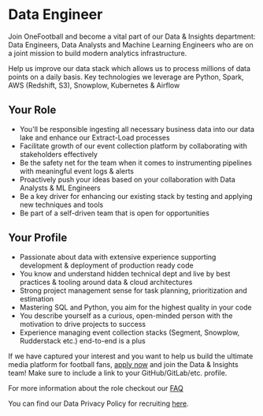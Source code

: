 # Data Engineer

Join OneFootball and become a vital part of our Data & Insights department: Data Engineers, Data Analysts and Machine Learning Engineers who are on a joint mission to build modern analytics infrastructure.

Help us improve our data stack which allows us to process millions of data points on a daily basis. Key technologies we leverage are Python, Spark, AWS (Redshift, S3), Snowplow, Kubernetes & Airflow

## Your Role

* You'll be responsible ingesting all necessary business data into our data lake and enhance our Extract-Load processes
* Facilitate growth of our event collection platform by collaborating with stakeholders effectively
* Be the safety net for the team when it comes to instrumenting pipelines with meaningful event logs & alerts
* Proactively push your ideas based on your collaboration with Data Analysts & ML Engineers
* Be a key driver for enhancing our existing stack by testing and applying new techniques and tools
* Be part of a self-driven team that is open for opportunities

## Your Profile

* Passionate about data with extensive experience supporting development & deployment of production ready code
* You know and understand hidden technical dept and live by best practices & tooling around data & cloud architectures
* Strong project management sense for task planning, prioritization and estimation
* Mastering SQL and Python, you aim for the highest quality in your code
* You describe yourself as a curious, open-minded person with the motivation to drive projects to success
* Experience managing event collection stacks (Segment, Snowplow, Rudderstack etc.) end-to-end is a plus

If we have captured your interest and you want to help us build the ultimate media platform for football fans, [apply now](https://jobs.lever.co/onefootball/e878dcf8-44a1-4dee-903e-c6c674daa5b2/apply) and join the Data & Insights team! Make sure to include a link to your GitHub/GitLab/etc. profile.

For more information about the role checkout our [FAQ](faq-data-engineer.md)

You can find our Data Privacy Policy for recruiting [here](https://static.onefootball.com/legal/recruiting-privacy-policy/en).
